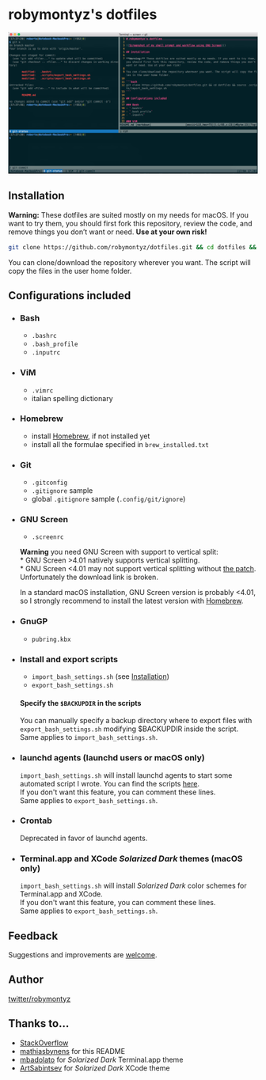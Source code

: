 # robymontyz's dotfiles

![Screenshot of my shell prompt and workflow using GNU Screen](workflow.png)

## Installation

**Warning:** These dotfiles are suited mostly on my needs for macOS. If you want to try them, you should first fork this repository, review the code, and remove things you don’t want or need. **Use at your own risk!**

```bash
git clone https://github.com/robymontyz/dotfiles.git && cd dotfiles && source .scripts/import_bash_settings.sh
```
You can clone/download the repository wherever you want. The script will copy the files in the user home folder.

## Configurations included

* ### Bash
	* `.bashrc`
	* `.bash_profile`
	* `.inputrc`

* ### ViM
	* `.vimrc`
	* italian spelling dictionary

* ### Homebrew
	* install [Homebrew](https://brew.sh), if not installed yet
	* install all the formulae specified in `brew_installed.txt`

* ### Git
	* `.gitconfig`
	* `.gitignore` sample
	* global `.gitignore` sample (`.config/git/ignore`)

* ### GNU Screen
	* `.screenrc`

	**Warning** you need GNU Screen with support to vertical split:  
		* GNU Screen >4.01 natively supports vertical splitting.  
		* GNU Screen <4.01 may not support vertical splitting without [the patch](http://fungi.yuggoth.org/vsp4s/). Unfortunately the download link is broken.

	In a standard macOS installation, GNU Screen version is probably <4.01, so I strongly recommend to install the latest version with [Homebrew](https://brew.sh).

* ### GnuGP
	* `pubring.kbx`

* ### Install and export scripts
	* `import_bash_settings.sh` (see [Installation](#installation))
	* `export_bash_settings.sh`

	#### Specify the `$BACKUPDIR` in the scripts
	You can manually specify a backup directory where to export files with `export_bash_settings.sh` modifying $BACKUPDIR inside the script.  
	Same applies to `import_bash_settings.sh`.

* ### launchd agents (launchd users or macOS only)
	`import_bash_settings.sh` will install launchd agents to start some automated script I wrote. You can find the scripts [here](https://github.com/robymontyz).  
	If you don't want this feature, you can comment these lines.  
	Same applies to `export_bash_settings.sh`.

* ### Crontab
	Deprecated in favor of launchd agents.

* ### Terminal.app and XCode *Solarized Dark* themes (macOS only)
	`import_bash_settings.sh` will install *Solarized Dark* color schemes for Terminal.app and XCode.  
	If you don't want this feature, you can comment these lines.  
	Same applies to `export_bash_settings.sh`.

## Feedback

Suggestions and improvements are [welcome](https://github.com/robymontyz/dotfiles/issues).

## Author

[twitter/robymontyz](http://twitter.com/robymontyz "Follow @robymontyz on Twitter")

## Thanks to…

* [StackOverflow](https://stackoverflow.com)
* [mathiasbynens](https://github.com/mathiasbynens/dotfiles) for this README
* [mbadolato](https://github.com/mbadolato/iTerm2-Color-Schemes) for *Solarized Dark* Terminal.app theme
* [ArtSabintsev](https://github.com/ArtSabintsev/Solarized-Dark-for-Xcode) for *Solarized Dark* XCode theme
